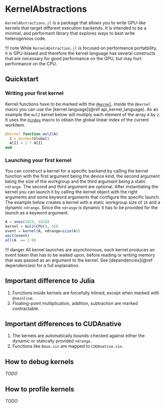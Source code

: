 # KernelAbstractions

`KernelAbstractions.jl` is a package that allows you to write GPU-like kernels that
target different execution backends. It is intended to be a minimal, and performant
library that explores ways to best write heterogenous code.

!!! note
    While `KernelAbstraction.jl` is focused on performance portatbility, it is GPU-biased
    and therefore the kernel language has several constructs that are necessary for good
    performance on the GPU, but may hurt performance on the CPU.

## Quickstart

### Writing your first kernel

Kernel functions have to be marked with the [`@kernel`](@ref). Inside the `@kernel` macro
you can use the [kernel language](@ref api_kernel_language). As an example the `mul2` kernel
below will multiply each element of the array `A` by `2`. It uses the [`@index`](@ref) macro
to obtain the global linear index of the current workitem.

```julia
@kernel function mul2(A)
  I = @index(Global)
  A[I] = 2 * A[I]
end
```

### Launching your first kernel

You can construct a kernel for a specific backend by calling the kernel function
with the first argument being the device kind, the second argument being the size
of the workgroup and the third argument being a static `ndrange`. The second and
third argument are optional. After instantiating the kernel you can launch it by
calling the kernel object with the right arguments and some keyword arguments that
configure the specific launch. The example below creates a kernel with a static
workgroup size of `16` and a dynamic `ndrange`. Since the `ndrange` is dynamic it
has to be provided for the launch as a keyword argument.

```julia
A = ones(1024, 1024)
kernel = mul2(CPU(), 16)
event = kernel(A, ndrange=size(A))
wait(event)
all(A .== 2.0)
```

!!! danger
    All kernel launches are asynchronous, each kernel produces an event token that
    has to be waited upon, before reading or writing memory that was passed as an
    argument to the kernel. See [dependencies](@ref dependencies) for a full
    explanation.

## Important difference to Julia

1. Functions inside kernels are forcefully inlined, except when marked with `@noinline`.
2. Floating-point multiplication, addition, subtraction are marked contractable.

## Important differences to CUDAnative

1. The kernels are automatically bounds-checked against either the dynamic or statically
   provided `ndrange`.
2. Functions like `Base.sin` are mapped to `CUDAnative.sin`.

## How to debug kernels

*TODO*

## How to profile kernels

*TODO*
